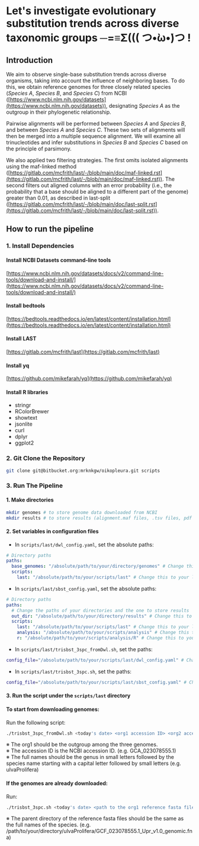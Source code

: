 # Let's investigate evolutionary substitution trends across diverse taxonomic groups ─=≡Σ((( つ•̀ω•́)つ !

## Introduction

We aim to observe single-base substitution trends across diverse organisms, taking into account the influence of neighboring bases. To do this, we obtain reference genomes for three closely related species (_Species A_, _Species B_, and _Species C_) from NCBI ([https://www.ncbi.nlm.nih.gov/datasets](https://www.ncbi.nlm.nih.gov/datasets)), designating _Species A_ as the outgroup in their phylogenetic relationship.

Pairwise alignments will be performed between _Species A_ and _Species B_, and between _Species A_ and _Species C_. These two sets of alignments will then be merged into a multiple sequence alignment. We will examine all trinucleotides and infer substitutions in _Species B_ and _Species C_ based on the principle of parsimony.

We also applied two filtering strategies. The first omits isolated alignments using the maf-linked method ([https://gitlab.com/mcfrith/last/-/blob/main/doc/maf-linked.rst](https://gitlab.com/mcfrith/last/-/blob/main/doc/maf-linked.rst)). The second filters out aligned columns with an error probability (i.e., the probability that a base should be aligned to a different part of the genome) greater than 0.01, as described in last-split ([https://gitlab.com/mcfrith/last/-/blob/main/doc/last-split.rst](https://gitlab.com/mcfrith/last/-/blob/main/doc/last-split.rst)).

## How to run the pipeline

### 1. Install Dependencies

#### Install NCBI Datasets command-line tools

[https://www.ncbi.nlm.nih.gov/datasets/docs/v2/command-line-tools/download-and-install/](https://www.ncbi.nlm.nih.gov/datasets/docs/v2/command-line-tools/download-and-install/)

#### Install bedtools

[https://bedtools.readthedocs.io/en/latest/content/installation.html](https://bedtools.readthedocs.io/en/latest/content/installation.html)

#### Install LAST

[https://gitlab.com/mcfrith/last](https://gitlab.com/mcfrith/last)

#### Install yq

[https://github.com/mikefarah/yq](https://github.com/mikefarah/yq)

#### Install R libraries

* stringr
* RColorBrewer
* showtext
* jsonlite
* curl
* dplyr
* ggplot2

### 2. Git Clone the Repository

```bash
git clone git@bitbucket.org:mrknkgw/oikopleura.git scripts
```

### 3. Run The Pipeline

#### 1. Make directories

```bash
mkdir genomes # to store genome data downloaded from NCBI
mkdir results # to store results (alignment.maf files, .tsv files, pdf files, etc.)
```

#### 2. Set variables in configuration files

* In `scripts/last/dwl_config.yaml`, set the absolute paths:

```yaml
# Directory paths
paths:
  base_genomes: "/absolute/path/to/your/directory/genomes" # Change this to your desired genome storage path you made in step 1
  scripts:
    last: "/absolute/path/to/your/scripts/last" # Change this to your last directory under the scripts directory you cloned
```

* In `scripts/last/sbst_config.yaml`, set the absolute paths:

```yaml
# Directory paths
paths:
  # Change the paths of your directories and the one to store results
  out_dir: "/absolute/path/to/your/directory/results" # Change this to your desired output path you made in step 1
  scripts:
    last: "/absolute/path/to/your/scripts/last" # Change this to your last directory under the scripts directory you cloned
    analysis: "/absolute/path/to/your/scripts/analysis" # Change this to your analysis directory under the scripts directory you cloned
    r: "/absolute/path/to/your/scripts/analysis/R" # Change this to your R directory under the scripts/analysis directory you cloned
```

* In `scripts/last/trisbst_3spc_fromDwl.sh`, set the paths:

```bash
config_file="/absolute/path/to/your/scripts/last/dwl_config.yaml" # Change this to your config file
```

* In `scripts/last/trisbst_3spc.sh`, set the paths:

```bash
config_file="/absolute/path/to/your/scripts/last/sbst_config.yaml" # Change this to your config file
```


#### 3. Run the script under the `scripts/last` directory  

#### To start from downloading genomes:

Run the following script:

```bash
./trisbst_3spc_fromDwl.sh <today's date> <org1 accession ID> <org2 accession ID> <org3 accession ID> <org1 full name> <org2 full name> <org3 full name>
```

※ The org1 should be the outgroup among the three genomes.  
※ The accession ID is the NCBI accession ID. (e.g. GCA_023078555.1)  
※ The full names should be the genus in small letters followed by the species name starting with a capital letter followed by small letters (e.g. ulvaProlifera)  

#### If the genomes are already downloaded:

Run:

```bash
./trisbst_3spc.sh <today's date> <path to the org1 reference fasta file> <path to the org2 reference fasta file> <path to the org3 reference fasta file>
```

※ The parent directory of the reference fasta files should be the same as the full names of the species. (e.g. /path/to/your/directory/ulvaProlifera/GCF_023078555.1_Upr_v1.0_genomic.fna)